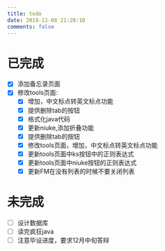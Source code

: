 ```yaml
---
title: todo
date: 2019-11-08 21:28:10
comments: false
---
```

# 已完成
- [x] 添加备忘录页面
- [x] 修改tools页面:
    - [x] 增加，中文标点转英文标点功能
    - [x] 提供删除tab的按钮
    - [x] 格式化java代码
    - [x] 更新niuke,添加折叠功能
    - [x] 提供删除tab的按钮
    - [x] 修改tools页面，增加，中文标点转英文标点功能
    - [x] 更新tools页面中ks按钮中的正则表达式
    - [x] 更新tools页面中niuke按钮的正则表达式
    - [x] 更新FM在没有列表的时候不要关闭列表

# 未完成
- [ ] 设计数据库
- [ ] 读完疯狂java
- [ ] 注意毕设进度，要求12月中旬答辩
